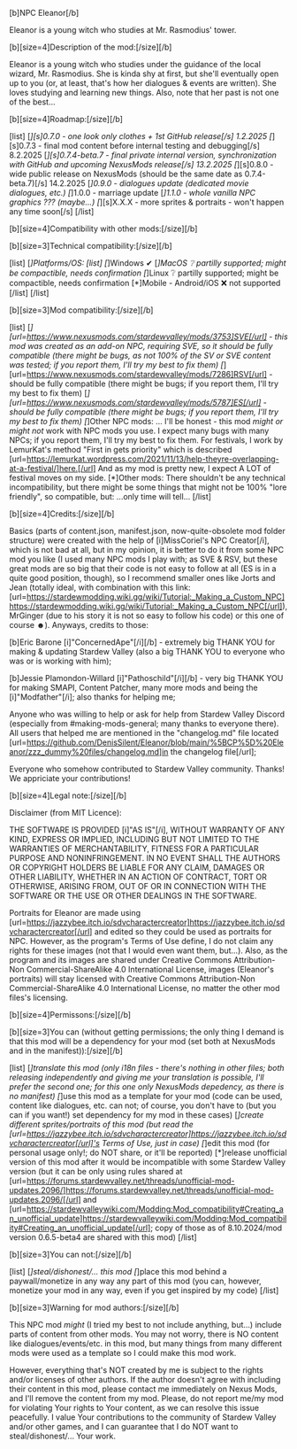 [b]NPC Eleanor[/b]

Eleanor is a young witch who studies at Mr. Rasmodius' tower.

[b][size=4]Description of the mod:[/size][/b]

Eleanor is a young witch who studies under the guidance of the local wizard, Mr. Rasmodius. She is kinda shy at first, but she'll eventually open up to you (or, at least, that's how her dialogues & events are written). She loves studying and learning new things. Also, note that her past is not one of the best...

[b][size=4]Roadmap:[/size][/b]

[list]
[*][s]0.7.0 - one look only clothes + 1st GitHub release[/s] 1.2.2025
[*][s]0.7.3 - final mod content before internal testing and debugging[/s] 8.2.2025
[*][s]0.7.4-beta.7 - final private internal version, synchronization with GitHub and upcoming NexusMods release[/s] 13.2.2025
[*][s]0.8.0 - wide public release on NexusMods (should be the same date as 0.7.4-beta.7)[/s] 14.2.2025
[*]0.9.0 - dialogues update (dedicated movie dialogues, etc.)
[*]1.0.0 - marriage update
[*]1.1.0 - whole vanilla NPC graphics ??? (maybe...)
[*][s]X.X.X - more sprites & portraits - won't happen any time soon[/s]
[/list]

[b][size=4]Compatibility with other mods:[/size][/b]

[b][size=3]Technical compatibility:[/size][/b]

[list]
[*]Platforms/OS:
  [list]
  [*]Windows ✔
  [*]MacOS ❔ partilly supported; might be compactible, needs confirmation
  [*]Linux ❔ partilly supported; might be compactible, needs confirmation
  [*]Mobile - Android/iOS ❌ not supported
  [/list]
[/list]

[b][size=3]Mod compatibility:[/size][/b]

[list]
[*][url=https://www.nexusmods.com/stardewvalley/mods/3753]SVE[/url] - this mod was created as an add-on NPC, requiring SVE, so it should be fully compatible (there *might* be bugs, as not 100% of the SV or SVE content was tested; if you report them, I'll try my best to fix them)
[*][url=https://www.nexusmods.com/stardewvalley/mods/7286]RSV[/url] - should be fully compatible (there might be bugs; if you report them, I'll try my best to fix them)
[*][url=https://www.nexusmods.com/stardewvalley/mods/5787]ES[/url] - should be fully compatible (there might be bugs; if you report them, I'll try my best to fix them)
[*]Other NPC mods:
  ... I'll be honest - this mod *might or might not* work with NPC mods you use. I expect many bugs with many NPCs; if you report them, I'll try my best to fix them. For festivals, I work by LemurKat's method "First in gets priority" which is described [url=https://lemurkat.wordpress.com/2021/11/13/help-theyre-overlapping-at-a-festival/]here.[/url] And as my mod is pretty new, I expect A LOT of festival moves on my side.
[*]Other mods:
  There shouldn't be any technical incompatibility, but there might be some things that might not be 100% "lore friendly", so compatible, but:
  ...only time will tell...
[/list]

[b][size=4]Credits:[/size][/b]

Basics (parts of content.json, manifest.json, now-quite-obsolete mod folder structure) were created with the help of [i]MissCoriel's NPC Creator[/i], which is not bad at all, but in my opinion, it is better to do it from some NPC mod you like (I used many NPC mods I play with; as SVE & RSV, but these great mods are so big that their code is not easy to follow at all (ES is in a quite good position, though), so I recommend smaller ones like Jorts and Jean (totally ideal, with combination with this link: [url=https://stardewmodding.wiki.gg/wiki/Tutorial:_Making_a_Custom_NPC]https://stardewmodding.wiki.gg/wiki/Tutorial:_Making_a_Custom_NPC[/url]), MrGinger (due to his story it is not so easy to follow his code) or this one of course ☻). Anyways, credits to those:

[b]Eric Barone [i]"ConcernedApe"[/i][/b] - extremely big THANK YOU for making & updating Stardew Valley (also a big THANK YOU to everyone who was or is working with him);

[b]Jessie Plamondon-Willard [i]"Pathoschild"[/i][/b] - very big THANK YOU for making SMAPI, Content Patcher,  many more mods and being the [i]"Modfather"[/i]; also thanks for helping me;

Anyone who was willing to help or ask for help from Stardew Valley Discord (especially from #making-mods-general; many thanks to everyone there). All users that helped me are mentioned in the "changelog.md" file located [url=https://github.com/DenisSilent/Eleanor/blob/main/%5BCP%5D%20Eleanor/zzz_dummy%20files/changelog.md]in the changelog file[/url];

Everyone who somehow contributed to Stardew Valley community. Thanks! We appriciate your contributions!

[b][size=4]Legal note:[/size][/b]

Disclaimer (from MIT Licence):

THE SOFTWARE IS PROVIDED [i]"AS IS"[/i], WITHOUT WARRANTY OF ANY KIND, EXPRESS OR IMPLIED, INCLUDING BUT NOT LIMITED TO THE WARRANTIES OF MERCHANTABILITY, FITNESS FOR A PARTICULAR PURPOSE AND NONINFRINGEMENT. IN NO EVENT SHALL THE AUTHORS OR COPYRIGHT HOLDERS BE LIABLE FOR ANY CLAIM, DAMAGES OR OTHER LIABILITY, WHETHER IN AN ACTION OF CONTRACT, TORT OR OTHERWISE, ARISING FROM, OUT OF OR IN CONNECTION WITH THE SOFTWARE OR THE USE OR OTHER DEALINGS IN THE SOFTWARE.

Portraits for Eleanor are made using [url=https://jazzybee.itch.io/sdvcharactercreator]https://jazzybee.itch.io/sdvcharactercreator[/url] and edited so they could be used as portraits for NPC. However, as the program's Terms of Use define, I do not claim any rights for these images (not that I would even want them, but...). Also, as the program and its images are shared under Creative Commons Attribution-Non Commercial-ShareAlike 4.0 International License, images (Eleanor's portraits) will stay licensed with Creative Commons Attribution-Non Commercial-ShareAlike 4.0 International License, no matter the other mod files's licensing.

[b][size=4]Permissons:[/size][/b]

[b][size=3]You can (without getting permissions; the only thing I demand is that this mod will be a dependency for your mod (set both at NexusMods and in the manifest)):[/size][/b]

[list]
[*]translate this mod (only i18n files - there's nothing in other files; both releasing independently and giving me your translation is possible, I'll prefer the second one; for this one only NexusMods depedency, as there is no manifest)
[*]use this mod as a template for your mod (code can be used, content like dialogues, etc. can not; of course, you don't have to (but you can if you want!) set dependency for my mod in these cases)
[*]create different sprites/portraits of this mod (but read the [url=https://jazzybee.itch.io/sdvcharactercreator]https://jazzybee.itch.io/sdvcharactercreator[/url]'s Terms of Use, just in case)
[*]edit this mod (for personal usage only!; do NOT share, or it'll be reported)
[*]release unofficial version of this mod after it would be incompatible with some Stardew Valley version (but it can be only using rules shared at [url=https://forums.stardewvalley.net/threads/unofficial-mod-updates.2096/]https://forums.stardewvalley.net/threads/unofficial-mod-updates.2096/[/url] and [url=https://stardewvalleywiki.com/Modding:Mod_compatibility#Creating_an_unofficial_update]https://stardewvalleywiki.com/Modding:Mod_compatibility#Creating_an_unofficial_update[/url]; copy of those as of 8.10.2024/mod version 0.6.5-beta4 are shared with this mod)
[/list]

[b][size=3]You can not:[/size][/b]

[list]
[*]steal/dishonest/... this mod
[*]place this mod behind a paywall/monetize in any way any part of this mod (you can, however, monetize your mod in any way, even if you get inspired by my code)
[/list]

[b][size=3]Warning for mod authors:[/size][/b]

This NPC mod *might* (I tried my best to not include anything, but...) include parts of content from other mods. You may not worry, there is NO content like dialogues/events/etc. in this mod, but many things from many different mods were used as a template so I could make this mod work.

However, everything that's NOT created by me is subject to the rights and/or licenses of other authors. If the author doesn't agree with including their content in this mod, please contact me immediately on Nexus Mods, and I'll remove the content from my mod. Please, do not report me/my mod for violating Your rights to Your content, as we can resolve this issue peacefully. I value Your contributions to the community of Stardew Valley and/or other games, and I can guarantee that I do NOT want to steal/dishonest/... Your work.
